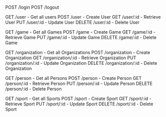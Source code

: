 POST /login
POST /logout

GET /user - Get all users
POST  /user - Create User
GET  /user/:id - Retrieve User
PUT  /user/:id - Update User
DELETE  /user/:id - Delete User

GET /game - Get all Games
POST  /game - Create Game
GET  /game/:id - Retrieve Game
PUT  /game/:id - Update Game
DELETE  /game/:id - Delete Game

GET /organization - Get all Organizations
POST  /organization - Create Organization
GET  /organization/:id - Retrieve Organization
PUT  /organization/:id - Update Organization
DELETE  /organization/:id - Delete Organization

GET /person - Get all Persons
POST  /person - Create Person
GET  /person/:id - Retrieve Person
PUT  /person/:id - Update Person
DELETE  /person/:id - Delete Person

GET /sport - Get all Sports
POST  /sport - Create Sport
GET  /sport/:id - Retrieve Sport
PUT  /sport/:id - Update Sport
DELETE  /sport/:id - Delete Sport
